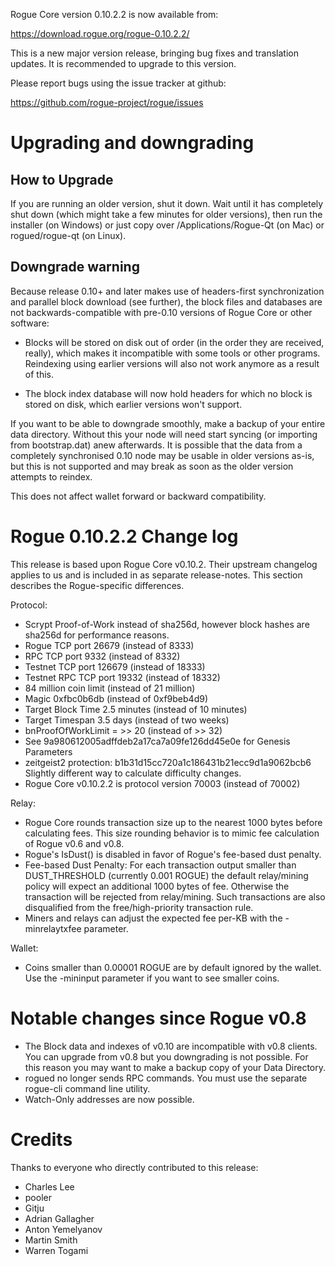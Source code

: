 Rogue Core version 0.10.2.2 is now available from:

  <https://download.rogue.org/rogue-0.10.2.2/>

This is a new major version release, bringing bug fixes and translation 
updates. It is recommended to upgrade to this version.

Please report bugs using the issue tracker at github:

  <https://github.com/rogue-project/rogue/issues>

Upgrading and downgrading
=========================

How to Upgrade
--------------

If you are running an older version, shut it down. Wait until it has completely
shut down (which might take a few minutes for older versions), then run the
installer (on Windows) or just copy over /Applications/Rogue-Qt (on Mac) or
rogued/rogue-qt (on Linux).

Downgrade warning
------------------

Because release 0.10+ and later makes use of headers-first synchronization and
parallel block download (see further), the block files and databases are not
backwards-compatible with pre-0.10 versions of Rogue Core or other software:

* Blocks will be stored on disk out of order (in the order they are
received, really), which makes it incompatible with some tools or
other programs. Reindexing using earlier versions will also not work
anymore as a result of this.

* The block index database will now hold headers for which no block is
stored on disk, which earlier versions won't support.

If you want to be able to downgrade smoothly, make a backup of your entire data
directory. Without this your node will need start syncing (or importing from
bootstrap.dat) anew afterwards. It is possible that the data from a completely
synchronised 0.10 node may be usable in older versions as-is, but this is not
supported and may break as soon as the older version attempts to reindex.

This does not affect wallet forward or backward compatibility.


Rogue 0.10.2.2 Change log
============================
This release is based upon Rogue Core v0.10.2.  Their upstream changelog applies to us and
is included in as separate release-notes.  This section describes the Rogue-specific differences.

Protocol:
- Scrypt Proof-of-Work instead of sha256d, however block hashes are sha256d for performance reasons.
- Rogue TCP port 26679 (instead of 8333)
- RPC TCP port 9332 (instead of 8332)
- Testnet TCP port 126679 (instead of 18333)
- Testnet RPC TCP port 19332 (instead of 18332)
- 84 million coin limit  (instead of 21 million)
- Magic 0xfbc0b6db       (instead of 0xf9beb4d9)
- Target Block Time 2.5 minutes (instead of 10 minutes)
- Target Timespan 3.5 days      (instead of two weeks)
- bnProofOfWorkLimit = >> 20    (instead of >> 32)
- See 9a980612005adffdeb2a17ca7a09fe126dd45e0e for Genesis Parameters
- zeitgeist2 protection: b1b31d15cc720a1c186431b21ecc9d1a9062bcb6 Slightly different way to calculate difficulty changes.
- Rogue Core v0.10.2.2 is protocol version 70003 (instead of 70002)

Relay:
- Rogue Core rounds transaction size up to the nearest 1000 bytes before calculating fees.  This size rounding behavior is to mimic fee calculation of Rogue v0.6 and v0.8.
- Rogue's IsDust() is disabled in favor of Rogue's fee-based dust penalty.
- Fee-based Dust Penalty: For each transaction output smaller than DUST_THRESHOLD (currently 0.001 ROGUE) the default relay/mining policy will expect an additional 1000 bytes of fee.  Otherwise the transaction will be rejected from relay/mining.  Such transactions are also disqualified from the free/high-priority transaction rule.
- Miners and relays can adjust the expected fee per-KB with the -minrelaytxfee parameter.

Wallet:
- Coins smaller than 0.00001 ROGUE are by default ignored by the wallet.  Use the -mininput parameter if you want to see smaller coins.

Notable changes since Rogue v0.8
===================================

- The Block data and indexes of v0.10 are incompatible with v0.8 clients.  You can upgrade from v0.8 but you downgrading is not possible.  For this reason you may want to make a backup copy of your Data Directory.
- rogued no longer sends RPC commands.  You must use the separate rogue-cli command line utility.
- Watch-Only addresses are now possible.

Credits
=======

Thanks to everyone who directly contributed to this release:

- Charles Lee
- pooler
- Gitju
- Adrian Gallagher
- Anton Yemelyanov
- Martin Smith
- Warren Togami
